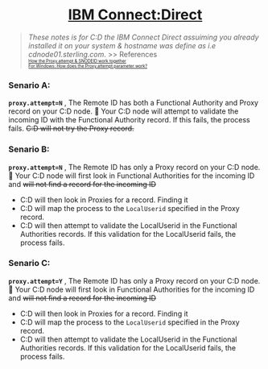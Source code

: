 # <center>[IBM Connect:Direct](https://www.ibm.com/docs/en/connect-direct/6.1.0?topic=connectdirect-v610-pdfs) </center>

   > _These notes is for C:D the IBM Connect Direct assuiming you already installed it on your system & hostname was define as i.e cdnode01.sterling.com_.
    >> References <br>
    <span style="font-size: 10px;">
    <sub> 
    [How the Proxy.attempt & SNODEID work together](https://www.ibm.com/support/pages/connectdirect-unix-how-proxyattempt-and-snodeid-parameters-work-together) </sub > <br>
    <sub> [For Windows: How does the Proxy.attempt parameter work?](https://www.ibm.com/support/pages/connectdirect-windows-how-does-proxyattempt-parameter-work-0)</sub>
    </span>
### Senario A: 
**`proxy.attempt=N`**
, The Remote ID has both a Functional Authority and Proxy record on your C:D node. 
🔗 Your C:D node will attempt to validate the incoming ID with the Functional Authority record. If this fails, the process fails. ~~C:D will not try the Proxy record.~~ 

### Senario B: 
**`proxy.attempt=N`**
, The Remote ID has only a Proxy record on your C:D node. 
🔗 Your C:D node will first look in Functional Authorities for the incoming ID and ~~will not find a record for the incoming ID~~
- C:D will then look in Proxies for a record. Finding it
- C:D will map the process to the `LocalUserid` specified in the Proxy record.
- C:D will then attempt to validate the LocalUserid in the Functional Authorities records. If this validation for the LocalUserid fails, the process fails.

### Senario C: 
**`proxy.attempt=Y`**
, The Remote ID has only a Proxy record on your C:D node.
🔗 Your C:D node will first look in Functional Authorities for the incoming ID and ~~will not find a record for the incoming ID~~
- C:D will then look in Proxies for a record. Finding it
- C:D will map the process to the `LocalUserid` specified in the Proxy record.
- C:D will then attempt to validate the LocalUserid in the Functional Authorities records. If this validation for the LocalUserid fails, the process fails.